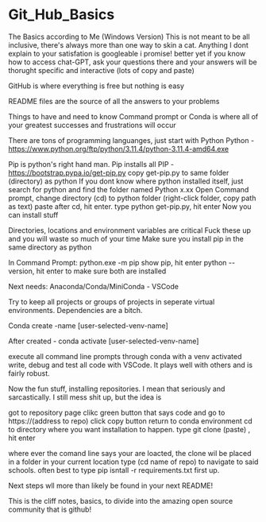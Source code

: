 # Git_Hub_Basics
The Basics according to Me (Windows Version)
This is not meant to be all inclusive, there's always more than one way to skin a cat.
Anything I dont explain to your satisfation is googleable i promise! better yet if you know how to access chat-GPT, ask your questions there and your answers will be thorught specific and interactive (lots of copy and paste)

GitHub is where everything is free but nothing is easy

README files are the source of all the answers to your problems

Things to have and need to know
Command prompt or Conda is where all of your greatest successes and frustrations will occur

There are tons of programming languanges, just start with Python
Python -  https://www.python.org/ftp/python/3.11.4/python-3.11.4-amd64.exe

Pip is python's right hand man.  Pip installs all
PIP - https://bootstrap.pypa.io/get-pip.py
copy get-pip.py to same folder (directory) as python 
If you dont know where python installed itself, just search for python and find the folder named Python x.xx
Open Command prompt, change directory (cd) to python folder (right-click folder, copy path as text) paste after cd, hit enter.
type python get-pip.py, hit enter
Now you can install stuff

Directories, locations and environment variables are critical
Fuck these up and you will waste so much of your time
Make sure you install pip in the same directory as python

In Command Prompt:
python.exe -m pip show pip, hit enter
python --version, hit enter
to make sure both are installed

Next needs:
Anaconda/Conda/MiniConda - 
VSCode 

Try to keep all projects or groups of projects in seperate virtual environments.  Dependencies are a bitch.

Conda create -name [user-selected-venv-name]

After created - conda activate [user-selected-venv-name]

execute all command line prompts through conda with a venv activated
write, debug and test all code with VSCode.  It plays well with others and is fairly robust.

Now the fun stuff, installing repositories.
I mean that seriously and sarcastically.  I still mess shit up, but the idea is

got to repository page
clikc green button that says code and go to 
https://(address to repo)
click copy button
return to conda environment
cd to directory where you want installation to happen.
type git clone (paste) , hit enter

where ever the comand line says your are loacted, the clone wil be placed in a folder in your current location
type (cd name of repo) to navigate to said schools.
often best to type pip isntall -r requirements.txt first up.  

Next steps wll more than likely be found in your next README!

This is the cliff notes, basics, to divide into the amazing open source community that is github!
